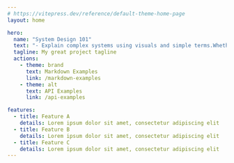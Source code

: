 ```yaml
---
# https://vitepress.dev/reference/default-theme-home-page
layout: home

hero:
  name: "System Design 101"
  text: "- Explain complex systems using visuals and simple terms.Whether you're preparing for a System Design Interview or you simply want to understand how systems work beneath the surface, we hope this repository will help you achieve that."
  tagline: My great project tagline
  actions:
    - theme: brand
      text: Markdown Examples
      link: /markdown-examples
    - theme: alt
      text: API Examples
      link: /api-examples

features:
  - title: Feature A
    details: Lorem ipsum dolor sit amet, consectetur adipiscing elit
  - title: Feature B
    details: Lorem ipsum dolor sit amet, consectetur adipiscing elit
  - title: Feature C
    details: Lorem ipsum dolor sit amet, consectetur adipiscing elit
---
```


